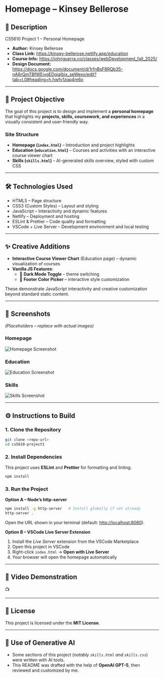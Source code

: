 # Homepage – Kinsey Bellerose  

## 📖 Description  
CS5610 Project 1 – Personal Homepage  

- **Author:** Kinsey Bellerose  
- **Class Link:** https://kinsey-bellerose.netlify.app/education
- **Course Info:** https://johnguerra.co/classes/webDevelopment_fall_2025/
- **Design Document:** https://docs.google.com/document/d/1rfnBsF8RQb35-nA6rQmTBfWEivgEDgiaIbix_seWexo/edit?tab=t.0#heading=h.hwfv1zqp4m6o 

---

## 🎯 Project Objective  
The goal of this project is to design and implement a **personal homepage** that highlights my **projects, skills, coursework, and experiences** in a visually consistent and user-friendly way.  

### Site Structure  
- **Homepage (`index.html`)** – Introduction and project highlights  
- **Education (`education.html`)** – Courses and activities with an interactive course viewer chart  
- **Skills (`skills.html`)** – AI-generated skills overview, styled with custom CSS  

---

## 🛠️ Technologies Used

- HTML5 – Page structure
- CSS3 (Custom Styles) – Layout and styling
- JavaScript – Interactivity and dynamic features
- Netlify – Deployment and hosting
- ESLint & Prettier – Code quality and formatting
- VSCode + Live Server – Development environment and local testing

---

## ✨ Creative Additions  
- **Interactive Course Viewer Chart** (Education page) – dynamic visualization of courses  
- **Vanilla JS Features**:  
  - 🌙 **Dark Mode Toggle** – theme switching  
  - 🎨 **Footer Color Picker** – interactive style customization  

These demonstrate JavaScript interactivity and creative customization beyond standard static content.  

---

## 📸 Screenshots  
*(Placeholders – replace with actual images)*  

### Homepage  
![Homepage Screenshot](./images/screenshot-homepage.png)  

### Education  
![Education Screenshot](./images/screenshot-education.png)  

### Skills  
![Skills Screenshot](./images/screenshot-skills.png)  

---

## ⚙️ Instructions to Build  

### 1. Clone the Repository  
```bash
git clone <repo-url>
cd cs5610-project1
```

### 2. Install Dependencies  
This project uses **ESLint** and **Prettier** for formatting and linting.  
```bash
npm install
```

### 3. Run the Project  

**Option A – Node’s http-server**  
```bash
npm install -g http-server   # Install globally if not already
http-server .
```
Open the URL shown in your terminal (default: [http://localhost:8080](http://localhost:8080)).  

**Option B – VSCode Live Server Extension**  
1. Install the *Live Server* extension from the VSCode Marketplace  
2. Open this project in VSCode  
3. Right-click `index.html` → **Open with Live Server**  
4. Your browser will open the homepage automatically  

---

## 🎥 Video Demonstration  
📺   

---

## 📜 License  
This project is licensed under the **MIT License**.  

---

## 🤖 Use of Generative AI  
- Some sections of this project (*notably `skills.html` and `skills.css`*) were written with AI tools.  
- This README was drafted with the help of **OpenAI GPT-5**, then reviewed and customized by me.  
